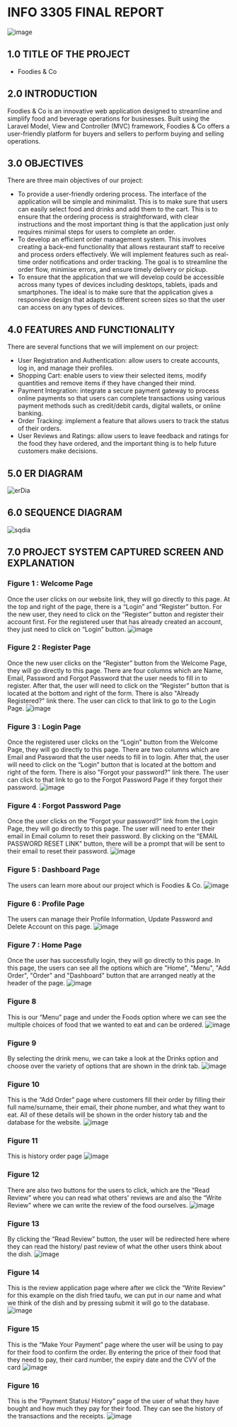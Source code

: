 # INFO 3305 FINAL REPORT
![image](https://github.com/akmxlsz/foodies/assets/106504907/8f7afca1-c665-4fd2-b807-da8c7268f728)

## 1.0 TITLE OF THE PROJECT

- Foodies & Co

## 2.0 INTRODUCTION
Foodies & Co is an innovative web application designed to streamline and simplify food and beverage operations for businesses. Built using the Laravel Model, View and Controller (MVC) framework, Foodies & Co offers a user-friendly platform for buyers and sellers to perform buying and selling operations.

## 3.0 OBJECTIVES
There are three main objectives of our project:
- To provide a user-friendly ordering process. The interface of the application will be simple and minimalist. This is to make sure that users can easily select food and drinks and add them to the cart. This is to ensure that the ordering process is straightforward, with clear instructions and the most important thing is that the application just only requires minimal steps for users to complete an order.
- To develop an efficient order management system. This involves creating a back-end functionality that allows restaurant staff to receive and process orders effectively. We will implement features such as real-time order notifications and order tracking. The goal is to streamline the order flow, minimise errors, and ensure timely delivery or pickup.
- To ensure that the application that we will develop could be accessible across many types of devices including desktops, tablets, ipads and smartphones. The ideal is to make sure that the application gives a responsive design that adapts to different screen sizes so that the user can access on any types of devices.

## 4.0 FEATURES AND FUNCTIONALITY 
There are several functions that we will implement on our project:
* User Registration and Authentication: allow users to create accounts, log in, and manage their profiles.
* Shopping Cart: enable users to view their selected items, modify quantities and remove items if they have changed their mind.
* Payment Integration: integrate a secure payment gateway to process online payments so that users can complete transactions using various payment methods such as credit/debit cards, digital wallets, or online banking.
* Order Tracking: implement a feature that allows users to track the status of their orders.
* User Reviews and Ratings: allow users to leave feedback and ratings for the food they have ordered, and the important thing is to help future customers make decisions.

## 5.0 ER DIAGRAM
![erDia](https://github.com/HORRYZONE/ProjectWebAPP/assets/69580122/23cf3f6e-8b0c-4d5b-9958-76c5de17db2e)

## 6.0 SEQUENCE DIAGRAM
![sqdia](https://github.com/HORRYZONE/ProjectWebAPP/assets/69580122/a3a23ac4-05e0-4adf-8272-5a255dbd43ed)
 
## 7.0 PROJECT SYSTEM CAPTURED SCREEN AND EXPLANATION


### Figure 1 : Welcome Page
Once the user clicks on our website link, they will go directly to this page. At the top and right of the page, there is a “Login” and “Register” button. For the new user, they need to click on the “Register” button and register their account first. For the registered user that has already created an account, they just need to click on “Login” button.
![image](https://github.com/akmxlsz/foodies/assets/106504907/01abb573-6e76-46d5-94b7-b3ebfcac327c)



### Figure 2 : Register Page
Once the new user clicks on the “Register” button from the Welcome Page, they will go directly to this page. There are four columns which are Name, Email, Password and Forgot Password that the user needs to fill in to register. After that, the user will need to click on the “Register” button that is located at the bottom and right of the form. There is also "Already Registered?" link there. The user can click to that link to go to the Login Page.
![image](https://github.com/akmxlsz/foodies/assets/106504907/b30b4eb1-8d38-4bfc-ba2a-6f99def5fcc0)



### Figure 3 : Login Page
Once the registered user clicks on the “Login” button from the Welcome Page, they will go directly to this page. There are two columns which are Email and Password that the user needs to fill in to login. After that, the user will need to click on the “Login” button that is located at the bottom and right of the form. There is also "Forgot your password?" link there. The user can click to that link to go to the Forgot Password Page if they forgot their password.
![image](https://github.com/akmxlsz/foodies/assets/106504907/6e32336b-3e93-4cf7-9afb-dd678cdc5119)



### Figure 4 : Forgot Password Page
Once the user clicks on the “Forgot your password?” link from the Login Page, they will go directly to this page. The user will need to enter their email in Email column to reset their password. By clicking on the “EMAIL PASSWORD RESET LINK” button, there will be a prompt that will be sent to their email to reset their password.
![image](https://github.com/akmxlsz/foodies/assets/106504907/99f339c2-c52b-4a2a-8da5-50b92eacac31)



### Figure 5 : Dashboard Page
The users can learn more about our project which is Foodies & Co.
![image](https://github.com/akmxlsz/foodies/assets/106504907/21212004-752f-4c23-8748-8decc6c9bc94)



### Figure 6 : Profile Page
The users can manage their Profile Information, Update Password and Delete Account on this page.
![image](https://github.com/akmxlsz/foodies/assets/106504907/f800d779-af96-4809-b4c3-9b093ab704b2)



### Figure 7 : Home Page
Once the user has successfully login, they will go directly to this page. In this page, the users can see all the options which are "Home", "Menu", "Add Order", "Order" and "Dashboard" button that are arranged neatly at the header of the page.
![image](https://github.com/akmxlsz/foodies/assets/106504907/da357ef7-cb58-4177-95e3-584812fb75b4)



### Figure 8
This is our “Menu” page and under the Foods option where we can see the multiple choices of food that we wanted to eat and can be ordered.
![image](https://github.com/akmxlsz/foodies/assets/106504907/8671850d-117e-4139-b31e-2fb8568799b7)

 

### Figure 9
By selecting the drink menu, we can take a look at the Drinks option and choose over the variety of options that are shown in the drink tab.
![image](https://github.com/akmxlsz/foodies/assets/106504907/0ce67b9d-e8d3-428e-a007-dfe8e27868e3)



### Figure 10
This is the “Add Order” page where customers fill their order by filling their full name/surname, their email, their phone number, and what they want to eat. All of these details will be shown in the order history tab and the database for the website.
![image](https://github.com/akmxlsz/foodies/assets/106504907/665ca22c-5705-472c-96aa-77d6e4002161)



### Figure 11
This is history order page
![image](https://github.com/akmxlsz/foodies/assets/106504907/5b53a0b8-3d9f-40e5-a43c-ad59e3356e6c)



### Figure 12
There are also two buttons for the users to click, which are the “Read Review” where you can read what others' reviews are and also the “Write Review” where we can write the review of the food ourselves.
![image](https://github.com/akmxlsz/foodies/assets/106504907/c7c87c06-d97c-4f34-ae34-a8d6fb1f3f01)



### Figure 13
By clicking the “Read Review” button, the user will be redirected here where they can read the history/ past review of what the other users think about the dish.
![image](https://github.com/akmxlsz/foodies/assets/106504907/4673cf1b-5fdf-45d6-b9d1-f4777005cd29)



### Figure 14
This is the review application page where after we click the “Write Review” for this example on the dish fried taufu, we can put in our name and what we think of the dish and by pressing submit it will go to the database.
![image](https://github.com/akmxlsz/foodies/assets/106504907/97d643fc-b53d-4f33-ba4d-2a9f6ba2374b)



### Figure 15
This is the “Make Your Payment” page where the user will be using to pay for their food to confirm the order. By entering the price of their food that they need to pay, their card number, the expiry date and the CVV of the card
![image](https://github.com/akmxlsz/foodies/assets/106504907/382bc149-ba1e-47ab-808a-1b7c8eb2ff5c)



### Figure 16
This is the “Payment Status/ History” page of the user of what they have bought and how much they pay for their food. They can see the history of the transactions and the receipts. 
![image](https://github.com/akmxlsz/foodies/assets/106504907/0a56a582-8541-4d92-a19c-f27430501e55)
















